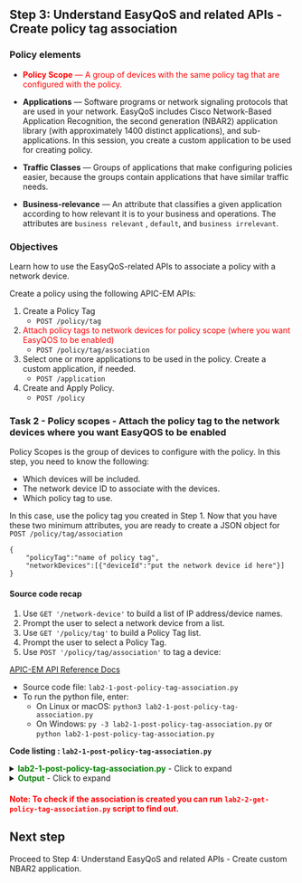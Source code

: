 ## Step 3: Understand EasyQoS and related APIs - Create policy tag association

### Policy elements

* <font color='red'>**Policy Scope** — A group of devices with the same policy tag that are configured with the policy.</font>

* **Applications** — Software programs or network signaling protocols that are used in your network. EasyQoS includes Cisco Network-Based Application Recognition, the second generation (NBAR2) application library (with approximately 1400 distinct applications), and sub-applications. In this session, you create a custom application to be used for creating policy.

* **Traffic Classes** — Groups of applications that make configuring policies easier, because the groups contain applications that have similar traffic needs.

* **Business-relevance** — An attribute that classifies a given application according to how relevant it is to your business and operations. The attributes are `business relevant` , `default`, and `business irrelevant`.


### Objectives

Learn how to use the EasyQoS-related APIs to associate a policy with a network device.

Create a policy using the following APIC-EM APIs:

1. Create a Policy Tag
   * `POST /policy/tag`
2. <font color='red'>Attach policy tags to network devices for policy scope (where you want EasyQOS to be enabled)</font>
   * `POST /policy/tag/association`
3. Select one or more applications to be used in the policy. Create a custom application, if needed.
   * `POST /application`
4. Create and Apply Policy.
   * `POST /policy`


### Task 2 - Policy scopes - Attach the policy tag to the network devices where you want EasyQOS to be enabled

Policy Scopes is the group of devices to configure with the policy. In this step, you need to know the following:
* Which devices will be included.
* The network device ID to associate with the devices.
* Which policy tag to use.

In this case, use the policy tag you created in Step 1. Now that you have these two minimum attributes, you are ready to create a JSON object for `POST /policy/tag/association`

```
{
    "policyTag":"name of policy tag",
    "networkDevices":[{"deviceId":"put the network device id here"}]
}
```


#### Source code recap

1. Use `GET '/network-device'` to build a list of IP address/device names.
2. Prompt the user to select a network device from a list.
3. Use `GET '/policy/tag'` to build a Policy Tag list.
4. Prompt the user to select a Policy Tag.
5. Use `POST '/policy/tag/association'` to tag a device:<br>

[APIC-EM API Reference Docs](https://developer.cisco.com/site/apic-em-rest-api/)

* Source code file: `lab2-1-post-policy-tag-association.py`
* To run the python file, enter:<br>
  *  On Linux or macOS: `python3 lab2-1-post-policy-tag-association.py`<br>
  *  On Windows: `py -3 lab2-1-post-policy-tag-association.py` or `python lab2-1-post-policy-tag-association.py`<br>

**Code listing : `lab2-1-post-policy-tag-association.py`**

<details>
<summary><font color='green'><b>lab2-1-post-policy-tag-association.py</b></font> - Click to expand</summary>

<pre><code>
"""
Script name: lab2-1-post-policy-tag-association.py
Tag a selected policy tag on selected network device
"""

from apicem import * # APIC-EM IP is assigned in apicem_config.py

def select_device_id(ap):
    """
    This function returns a network device id that the user selected from a list.
    Exit the script if there is no network device.

    Parameters
    ----------
    ap (object): The apic-em object that defined in apicem.py

    Return:
    -------
    str: The network device id
    """

    device=[]
    # Create a list of network devices
    try:
        resp = ap.get(api="network-device")
        status = resp.status_code
        response_json = resp.json() # Get the json-encoded content from response
        device = response_json["response"] # The network-device
    except:
        print ("Something wrong, cannot get network device information")
        sys.exit()

    if status != 200:
        print ("Response status %s,Something wrong !"%status)
        print (resp.text)
        sys.exit()

    if device == []:
        print ("Oops! No device was found ! Discover network device first.")
        sys.exit()

    device_list = []
    # Extracting attributes and add a counter to an iterable
    idx=0
    for item in device:
        idx+=1
        device_list.append([idx,item["hostname"],item["managementIpAddress"],item["type"],item["instanceUuid"]])
    if device_list == []:
        print ("There is no network device to associate with policy tag !")
        sys.exit()
    # Pretty print tabular data, needs 'tabulate' module
    print (tabulate(device_list, headers=['number','hostname','ip','type'],tablefmt="rst"),'\n')

    # Ask user's selection
    # Find out network device with selected ip address or hostname. index 4 is the network device id
    # Stay in the loop until 'id' is assigned or user enter 'exit'
    net_id = ""
    device_id_idx = 4 # Network device ip index in the list
    while True:
        user_input = input('Select a number for the device from the list to add policy tag: ')
        user_input= user_input.lstrip() # Ignore leading space
        if user_input.lower() == 'exit':
            sys.exit()
        if user_input.isdigit(): # Make sure user's input in in range
            if int(user_input) in range(1,len(device_list)+1):
                net_id = device_list[int(user_input)-1][device_id_idx] # The device_id_idx is the position of id
                return net_id
            else:
                print ("Oops! number is out of range. Please try again or enter 'exit'")
        else:
            print ("Oops! input is not a digit. Please try again or enter 'exit'")
    # End of while loop

######## select a policy tag to associate with device ##########

def select_policy_tag(ap):
    """
    This function returns the policy tag that the user selected from a list.
    Exit script if there is no policy tag.

    Parameters
    ----------
    ap (object): The apic-em object defined in apicem.py

    Return:
    -------
    str: policy tag
    """

    try:
        resp = ap.get(api="policy/tag") # get policy tag
        response_json = resp.json()
        tag = response_json["response"] # policy tags
    except:
        print ("Something wrong, cannot get host policy tag")
    if tag ==[] :
        print ("No policy tag was found, create policy tag first !")
        sys.exit()
    i=0
    tag_list = []
    for item in tag:
        i+=1
        tag_list.append([i,item["policyTag"]])
    print (tabulate(tag_list, headers=['#','Policy Tag'],tablefmt="rst"),'\n')
    pTag=""
    # Request user input.
    # Stay in the loop until tag is selected or user selects 'exit'.
    while True:
        tag_num = input('=> Select a number for the tag from the list: ')
        tag_num = tag_num.lstrip() # ignore leading space
        if tag_num.lower() == 'exit':
            sys.exit()
        if tag_num.isdigit(): # make sure digit is entered
            if int(tag_num) in range(1,len(tag)+1): # make sure digit entered is in range
                pTag=tag[int(tag_num)-1]["policyTag"]
                return pTag
            else:
                print ("Oops! number is out of range. Please try again or enter 'exit'")
        else:
            print ("Oops! input is not a digit. Please try again or enter 'exit'")
    # End of while loop

def post_association(ap,tag,n_id):
    """
    This function tags a selected network device with a selected policy tag.

    Parameters
    ----------
    ap (object): The apic-em object that defined in apicem.py
    tag (str): The policy tag
    n_id (str): The network device id

    Return:
    -------
    None
    """

    # JSON for POST /policy/tag/association
    r_json = {
        "policyTag":tag,
        "networkDevices":[{"deviceId":n_id}]
    }
    # POST "/policy/tag/association" API
    try:
        resp = ap.post(api="policy/tag/association",data=r\_json,printOut=True)
    except:
        print ("\nSomething is wrong when running POST /policy/tag/association")

############################## main #######################################

if \_\_name\_\_ == "\_\_main\_\_": # Only run as a script
    myapicem = apicem() # initialize apicem instance, taking all defaults from apicem_config.py
    net_id = select_device_id(myapicem) # getting network device id
    tag = select_policy_tag(myapicem) # getting policy tag
    post_association(myapicem,tag,net_id) # create association

</code></pre>
</details>

<details>
<summary><font color='green'><b>Output</b></font> - Click to expand</summary>

<pre><code>
Executing GET 'https://sandboxapicem.cisco.com/api/v1/network-device'

GET 'network-device' Status:  200

========  =============================  =============  ==============================================
  number  hostname                       ip             type
========  =============================  =============  ==============================================
       1  AHEC-2960C1                    165.10.1.39    Cisco Catalyst 2960C-8PC-L Switch
       2  AP7081.059f.19ca               10.1.14.3      Cisco 3500I Unified Access Point
       3  Branch-Access1                 10.2.1.17      Cisco Catalyst 29xx Stack-able Ethernet Switch
       4  Branch-Router1                 10.2.2.1       Cisco 2911 Integrated Services Router G2
       5  Branch-Router2                 10.2.2.2       Cisco 2911 Integrated Services Router G2
       6  Branch2-Router.yourdomain.com  218.1.100.100  Cisco 2911 Integrated Services Router G2
       7  CAMPUS-Access1                 10.1.12.1      Cisco Catalyst 3850-48U-E Switch
       8  CAMPUS-Core1                   10.1.7.1       Cisco Catalyst 6503 Switch
       9  CAMPUS-Core2                   10.1.10.1      Cisco Catalyst 6503 Switch
      10  CAMPUS-Dist1                   10.255.1.5     Cisco Catalyst 4507R plus E Switch
      11  CAMPUS-Dist2                   10.1.11.1      Cisco Catalyst 4507R plus E Switch
      12  CAMPUS-Router1                 10.1.2.1       Cisco 4451 Series Integrated Services Router
      13  CAMPUS-Router2                 10.1.4.2       Cisco 4451 Series Integrated Services Router
      14  Campus-WLC-5508                10.1.14.2      Cisco 5508 Wireless LAN Controller
========  =============================  =============  ==============================================

Select a number for the device from the list to add policy tag: 3

Executing GET 'https://sandboxapicem.cisco.com/api/v1/policy/tag'

GET 'policy/tag' Status:  200

===  ============
  #  Policy Tag
===  ============
  1  Branch
  2  lab_tag
  3  ed-qos
  4  devnet_tag
===  ============

=> Select a number for the tag from the list: 4

Executing POST 'https://sandboxapicem.cisco.com/api/v1/policy/tag/association'

POST 'policy/tag/association' Status:  202

Response:
 {
    "response": {
        "taskId": "e285345d-b0b6-4cf4-953e-d8ce72276b0f",
        "url": "/api/v1/task/e285345d-b0b6-4cf4-953e-d8ce72276b0f"
    },
    "version": "1.0"
}
</code></pre>
</details>

####  <font color='red'>Note: To check if the association is created you can run `lab2-2-get-policy-tag-association.py` script to find out.</font>

## Next step

Proceed to Step 4: Understand EasyQoS and related APIs - Create custom NBAR2 application.
